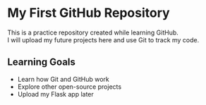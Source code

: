 # My First GitHub Repository

This is a practice repository created while learning GitHub.  
I will upload my future projects here and use Git to track my code.

## Learning Goals
- Learn how Git and GitHub work
- Explore other open-source projects
- Upload my Flask app later
